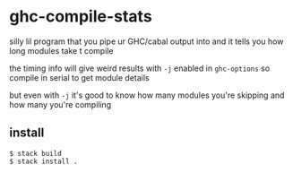 # ghc-compile-stats

silly lil program that you pipe ur GHC/cabal output into and it tells you how long modules take t compile

the timing info will give weird results with `-j` enabled in `ghc-options` so compile in serial to get module details

but even with `-j` it's good to know how many modules you're skipping and how many you're compiling

## install

```
$ stack build
$ stack install .
```
